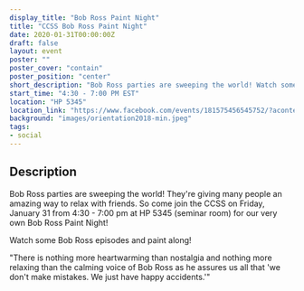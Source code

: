 ```yaml
---
display_title: "Bob Ross Paint Night"
title: "CCSS Bob Ross Paint Night"
date: 2020-01-31T00:00:00Z
draft: false
layout: event
poster: ""
poster_cover: "contain"
poster_position: "center"
short_description: "Bob Ross parties are sweeping the world! Watch some Bob Ross episodes and paint along!"
start_time: "4:30 - 7:00 PM EST"
location: "HP 5345"
location_link: "https://www.facebook.com/events/181575456545752/?acontext=%7B%22event_action_history%22%3A[%7B%22surface%22%3A%22page%22%7D]%7D"
background: "images/orientation2018-min.jpeg"
tags:
- social
---
```


## Description

Bob Ross parties are sweeping the world! They're giving many people an amazing way to relax with friends. So come join the CCSS on Friday, January 31 from 4:30 - 7:00 pm at HP 5345 (seminar room) for our very own Bob Ross Paint Night!

Watch some Bob Ross episodes and paint along! 

"There is nothing more heartwarming than nostalgia and nothing more relaxing than the calming voice of Bob Ross as he assures us all that 'we don't make mistakes. We just have happy accidents.'"